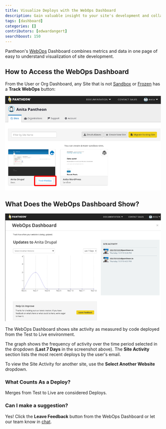 ```yaml
---
title: Visualize Deploys with the WebOps Dashboard
description: Gain valuable insight to your site's development and collaboration with Pantheon's WebOps Dashboard.
tags: [dashboard]
categories: []
contributors: [edwardangert]
searchboost: 150
---
```


Pantheon's [WebOps](https://pantheon.io/webops) Dashboard combines metrics and data in one page of easy to understand visualization of site development.

## How to Access the WebOps Dashboard

From the User or Org Dashboard, any Site that is not [Sandbox](/create-sites#sandbox-sites) or [Frozen](/platform-considerations#inactive-site-freezing) has a **Track WebOps** button:

![Screenshot of a User Dashboard with a Site showing the Track WebOps button](../images/dashboard/user-dash-track-webops.png)

## What Does the WebOps Dashboard Show?

![Screenshot of the WebOps Dashboard](../images/dashboard/webops-dashboard.png)

The WebOps Dashboard shows site activity as measured by code deployed from the Test to Live environment.

The graph shows the frequency of activity over the time period selected in the dropdown (**Last 7 Days** in the screenshot above). The **Site Activity** section lists the most recent deploys by the user's email.

To view the Site Activity for another site, use the **Select Another Website** dropdown.

### What Counts As a Deploy?

Merges from Test to Live are considered Deploys.

### Can I make a suggestion?

Yes! Click the **Leave Feedback** button from the WebOps Dashboard or let our team know in [chat](/support#real-time-chat-support).
